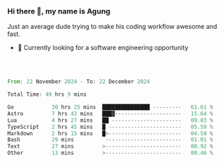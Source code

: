 ### Hi there 👋, my name is Agung
Just an average dude trying to make his coding workflow awesome and fast.

<!--
**agungfir98/agungfir98** is a ✨ _special_ ✨ repository because its `README.md` (this file) appears on your GitHub profile.
-->

- 🔭 Currently looking for a software engineering opportunity
<br/>
<br/>
<!--START_SECTION:waka-->

```rust
From: 22 November 2024 - To: 22 December 2024

Total Time: 49 hrs 9 mins

Go            30 hrs 25 mins  ███████████████ ---------   61.61 %
Astro         7 hrs 43 mins   ███▓---------------------   15.64 %
Lua           4 hrs 27 mins   ██ ----------------------   09.03 %
TypeScript    2 hrs 45 mins   █ -----------------------   05.59 %
Markdown      2 hrs 15 mins   █>-----------------------   04.58 %
Bash          29 mins          ------------------------   01.01 %
Text          27 mins         >------------------------   00.92 %
Other         13 mins         >------------------------   00.46 %
```

<!--END_SECTION:waka-->

